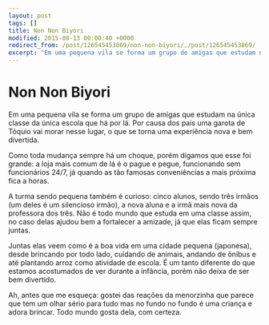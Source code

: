 ```yaml
---
layout: post
tags: []
title: Non Non Biyori
modified: 2015-08-13 00:00:40 +0000
redirect_from: /post/126545453869/non-non-biyori/,/post/126545453869/
excerpt: "Em uma pequena vila se forma um grupo de amigas que estudam na única classe da única escola que há por lá. Por causa dos pais uma garota de Tóquio vai morar nesse lugar, o que se torna uma experiência nova e bem divertida."
---
```


Non Non Biyori
==============

Em uma pequena vila se forma um grupo de amigas que estudam na única 
classe da única escola que há por lá. Por causa dos pais uma garota de 
Tóquio vai morar nesse lugar, o que se torna uma experiência nova e bem 
divertida.

Como toda mudança sempre há um choque, porém digamos que esse foi grande: a loja mais comum de lá é o pague e pegue, funcionando sem funcionários 24/7, já quando as tão famosas conveniências a mais próxima fica a horas.

A turma sendo pequena também é curioso: cinco alunos, sendo três irmãos (um deles é um silencioso irmão), a nova aluna e a irmã mais nova da professora dos três. Não é todo mundo que estuda em uma classe assim, no caso delas ajudou bem a fortalecer a amizade, já que elas ficam sempre juntas.

Juntas elas veem como é a boa vida em uma cidade pequena (japonesa), desde brincando por todo lado, cuidando de animais, andando de ônibus e até plantando arroz como atividade de escola. É um tanto diferente do que estamos acostumados de ver durante a infância, porém não deixa de ser bem divertido.

Ah, antes que me esqueça: gostei das reações da menorzinha que parece que tem um olhar sério para tudo mas no fundo no fundo é uma criança e adora brincar. Todo mundo gosta dela, com certeza.
